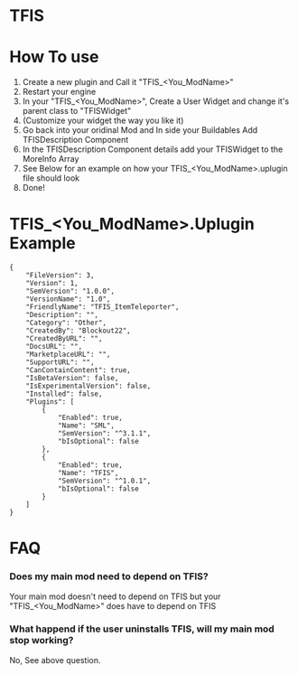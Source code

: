 # TFIS

# How To use
1. Create a new plugin and Call it "TFIS_<You_ModName>"
2. Restart your engine
3. In your "TFIS_<You_ModName>", Create a User Widget and change it's parent class to "TFISWidget"
4. (Customize your widget the way you like it)
5. Go back into your oridinal Mod and In side your Buildables Add TFISDescription Component 
6. In the TFISDescription Component details add your TFISWidget to the MoreInfo Array
7. See Below for an example on how your TFIS_<You_ModName>.uplugin file should look
8. Done!

# TFIS_<You_ModName>.Uplugin Example
```
{
	"FileVersion": 3,
	"Version": 1,
	"SemVersion": "1.0.0",
	"VersionName": "1.0",
	"FriendlyName": "TFIS_ItemTeleporter",
	"Description": "",
	"Category": "Other",
	"CreatedBy": "Blockout22",
	"CreatedByURL": "",
	"DocsURL": "",
	"MarketplaceURL": "",
	"SupportURL": "",
	"CanContainContent": true,
	"IsBetaVersion": false,
	"IsExperimentalVersion": false,
	"Installed": false,
	"Plugins": [
		{
			"Enabled": true,
			"Name": "SML",
			"SemVersion": "^3.1.1",
			"bIsOptional": false
		},
		{
			"Enabled": true,
			"Name": "TFIS",
			"SemVersion": "^1.0.1",
			"bIsOptional": false
		}
	]
}
```

# FAQ

### Does my main mod need to depend on TFIS?
Your main mod doesn't need to depend on TFIS but your "TFIS_<You_ModName>" does have to depend on TFIS

### What happend if the user uninstalls TFIS, will my main mod stop working?
No, See above question.
 
